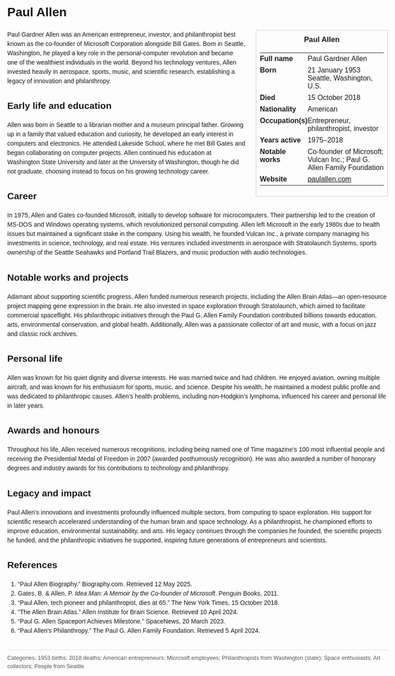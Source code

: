 <!DOCTYPE html>
<html>
<head>
  <title>Paul Allen – Profile</title>
  <style>
    body { font-family: Arial, sans-serif; margin: 2rem auto; max-width: 960px; line-height: 1.5; }
    aside.infobox { float: right; width: 280px; margin: 0 0 1rem 1.5rem; border: 1px solid #ccc; padding: 0.5rem; font-size: 0.9rem; }
    aside.infobox h3 { text-align: center; margin-top: 0; }
    aside.infobox table { width: 100%; border-collapse: collapse; }
    aside.infobox td { padding: 0.25rem 0; vertical-align: top; }
    h1 { margin-top: 0; }
    footer.categories { font-size: 0.8rem; color: #555; border-top: 1px solid #ddd; padding-top: 0.5rem; margin-top: 2rem; }
  </style>
</head>
<body>
  <h1>Paul Allen</h1>
  <aside class="infobox">
    <h3>Paul Allen</h3>
    <table>
      <tr><td><strong>Full name</strong></td><td>Paul Gardner Allen</td></tr>
      <tr><td><strong>Born</strong></td><td>21 January 1953<br>Seattle, Washington, U.S.</td></tr>
      <tr><td><strong>Died</strong></td><td>15 October 2018</td></tr>
      <tr><td><strong>Nationality</strong></td><td>American</td></tr>
      <tr><td><strong>Occupation(s)</strong></td><td>Entrepreneur, philanthropist, investor</td></tr>
      <tr><td><strong>Years active</strong></td><td>1975–2018</td></tr>
      <tr><td><strong>Notable works</strong></td><td>Co-founder of Microsoft; Vulcan Inc.; Paul G. Allen Family Foundation</td></tr>
      <tr><td><strong>Website</strong></td><td><a href="https://www.paulallen.com">paulallen.com</a></td></tr>
    </table>
  </aside>
  <p>Paul Gardner Allen was an American entrepreneur, investor, and philanthropist best known as the co-founder of Microsoft Corporation alongside Bill Gates. Born in Seattle, Washington, he played a key role in the personal-computer revolution and became one of the wealthiest individuals in the world. Beyond his technology ventures, Allen invested heavily in aerospace, sports, music, and scientific research, establishing a legacy of innovation and philanthropy.</p>
  
  <h2>Early life and education</h2>
  <p>Allen was born in Seattle to a librarian mother and a museum principal father. Growing up in a family that valued education and curiosity, he developed an early interest in computers and electronics. He attended Lakeside School, where he met Bill Gates and began collaborating on computer projects. Allen continued his education at Washington State University and later at the University of Washington, though he did not graduate, choosing instead to focus on his growing technology career.</p>
  
  <h2>Career</h2>
  <p>In 1975, Allen and Gates co-founded Microsoft, initially to develop software for microcomputers. Their partnership led to the creation of MS-DOS and Windows operating systems, which revolutionized personal computing. Allen left Microsoft in the early 1980s due to health issues but maintained a significant stake in the company. Using his wealth, he founded Vulcan Inc., a private company managing his investments in science, technology, and real estate. His ventures included investments in aerospace with Stratolaunch Systems, sports ownership of the Seattle Seahawks and Portland Trail Blazers, and music production with audio technologies.</p>
  
  <h2>Notable works and projects</h2>
  <p>Adamant about supporting scientific progress, Allen funded numerous research projects, including the Allen Brain Atlas—an open-resource project mapping gene expression in the brain. He also invested in space exploration through Stratolaunch, which aimed to facilitate commercial spaceflight. His philanthropic initiatives through the Paul G. Allen Family Foundation contributed billions towards education, arts, environmental conservation, and global health. Additionally, Allen was a passionate collector of art and music, with a focus on jazz and classic rock archives.</p>
  
  <h2>Personal life</h2>
  <p>Allen was known for his quiet dignity and diverse interests. He was married twice and had children. He enjoyed aviation, owning multiple aircraft, and was known for his enthusiasm for sports, music, and science. Despite his wealth, he maintained a modest public profile and was dedicated to philanthropic causes. Allen’s health problems, including non-Hodgkin’s lymphoma, influenced his career and personal life in later years.</p>
  
  <h2>Awards and honours</h2>
  <p>Throughout his life, Allen received numerous recognitions, including being named one of Time magazine’s 100 most influential people and receiving the Presidential Medal of Freedom in 2007 (awarded posthumously recognition). He was also awarded a number of honorary degrees and industry awards for his contributions to technology and philanthropy.</p>
  
  <h2>Legacy and impact</h2>
  <p>Paul Allen’s innovations and investments profoundly influenced multiple sectors, from computing to space exploration. His support for scientific research accelerated understanding of the human brain and space technology. As a philanthropist, he championed efforts to improve education, environmental sustainability, and arts. His legacy continues through the companies he founded, the scientific projects he funded, and the philanthropic initiatives he supported, inspiring future generations of entrepreneurs and scientists.</p>
  
  <h2>References</h2>
  <ol>
    <li>“Paul Allen Biography.” Biography.com. Retrieved 12 May 2025.</li>
    <li>Gates, B. & Allen, P. <i>Idea Man: A Memoir by the Co-founder of Microsoft</i>. Penguin Books, 2011.</li>
    <li>“Paul Allen, tech pioneer and philanthropist, dies at 65.” The New York Times, 15 October 2018.</li>
    <li>“The Allen Brain Atlas.” Allen Institute for Brain Science. Retrieved 10 April 2024.</li>
    <li>“Paul G. Allen Spaceport Achieves Milestone.” SpaceNews, 20 March 2023.</li>
    <li>“Paul Allen’s Philanthropy.” The Paul G. Allen Family Foundation. Retrieved 5 April 2024.</li>
  </ol>
  
  <footer class="categories">Categories: 1953 births; 2018 deaths; American entrepreneurs; Microsoft employees; Philanthropists from Washington (state); Space enthusiasts; Art collectors; People from Seattle</footer>
</